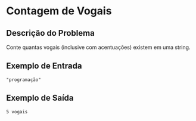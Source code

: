 # Contagem de Vogais

## Descrição do Problema

Conte quantas vogais (inclusive com acentuações) existem em uma string.

## Exemplo de Entrada

```
"programação"
```

## Exemplo de Saída

```
5 vogais
```
